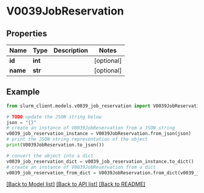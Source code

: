 # V0039JobReservation


## Properties

Name | Type | Description | Notes
------------ | ------------- | ------------- | -------------
**id** | **int** |  | [optional] 
**name** | **str** |  | [optional] 

## Example

```python
from slurm_client.models.v0039_job_reservation import V0039JobReservation

# TODO update the JSON string below
json = "{}"
# create an instance of V0039JobReservation from a JSON string
v0039_job_reservation_instance = V0039JobReservation.from_json(json)
# print the JSON string representation of the object
print(V0039JobReservation.to_json())

# convert the object into a dict
v0039_job_reservation_dict = v0039_job_reservation_instance.to_dict()
# create an instance of V0039JobReservation from a dict
v0039_job_reservation_from_dict = V0039JobReservation.from_dict(v0039_job_reservation_dict)
```
[[Back to Model list]](../README.md#documentation-for-models) [[Back to API list]](../README.md#documentation-for-api-endpoints) [[Back to README]](../README.md)


